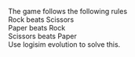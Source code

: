 The game follows the following rules\
Rock beats Scissors\
Paper beats Rock\
Scissors beats Paper\
Use logisim evolution to solve this.
